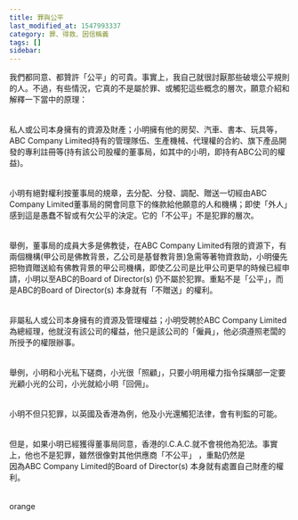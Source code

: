 ```yaml
---
title: 罪與公平
last_modified_at: 1547993337
category: 罪、得救、因信稱義
tags: []
sidebar: 
---
```


<p>我們都同意、都贊許「公平」的可貴。事實上，我自己就很討厭那些破壞公平規則的人。<!--more-->不過，有些情況，它真的不是屬於罪、或觸犯這些概念的層次，願意介紹和解釋一下當中的原理：<br/><br/><br/>私人或公司本身擁有的資源及財產；小明擁有他的房契、汽車、書本、玩具等，ABC Company Limited持有的管理隊伍、生產機械、代理權的合約、旗下產品開發的專利註冊等(持有該公司股權的董事局，如其中的小明，即持有ABC公司的權益)。<br/><br/><br/>小明有絕對權利按董事局的規章，去分配、分發、調配、贈送一切經由ABC Company Limited董事局的開會同意下的條款給他願意的人和機構；即使「外人」感到這是愚蠢不智或有欠公平的決定。它的「不公平」不是犯罪的層次。<br/><br/><br/>舉例，董事局的成員大多是佛教徒，在ABC Company Limited有限的資源下，有兩個機構(甲公司是佛教背景，乙公司是基督教背景)急需等著物資救助，小明優先把物資贈送給有佛教背景的甲公司機構，即使乙公司是比甲公司更早的時候已經申請，小明以至ABC的Board of Director(s) 仍不屬於犯罪。重點不是「公平」，而是ABC的Board of Director(s) 本身就有「不贈送」的權利。<br/><br/><br/>非屬私人或公司本身擁有的資源及管理權益；小明受聘於ABC Company Limited 為總經理，他就沒有該公司的權益，他只是該公司的「僱員」，他必須遵照老闆的所授予的權限辦事。<br/><br/><br/>舉例，小明和小光私下磋商，小光很「照顧」，只要小明用權力指令採購部一定要光顧小光的公司，小光就給小明「回佣」。<br/><br/><br/>小明不但只犯罪，以英國及香港為例，他及小光還觸犯法律，會有判監的可能。<br/><br/><br/>但是，如果小明已經獲得董事局同意，香港的I.C.A.C.就不會視他為犯法。事實上，他也不是犯罪，雖然很像對其他供應商「不公平」 ，重點仍然是<br/>因為ABC Company Limited的Board of Director(s) 本身就有處置自己財產的權利。<br/><br/><br/>orange<br/><br/></p><p> </p><br/><br/>
